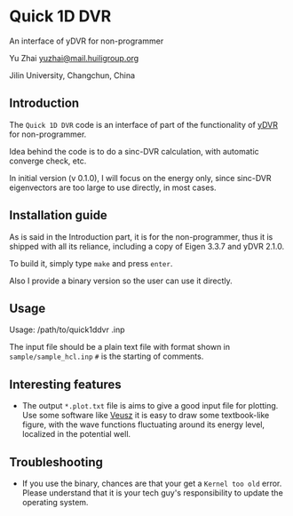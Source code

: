 # Quick 1D DVR

An interface of yDVR for non-programmer

Yu Zhai [yuzhai@mail.huiligroup.org](mailto:yuzhai@mail.huiligroup.org)

Jilin University, Changchun, China

## Introduction

The `Quick 1D DVR` code is an interface of part of the functionality of [yDVR](https://github.com/zhaiyusci/ydvr) for non-programmer.

Idea behind the code is to do a sinc-DVR calculation, with automatic converge check, etc.

In initial version (v 0.1.0), I will focus on the energy only, since sinc-DVR eigenvectors are too large to use directly, in most cases.

## Installation guide

As is said in the Introduction part, it is for the non-programmer, thus it is shipped with all its reliance, including a copy of Eigen 3.3.7 and yDVR 2.1.0.

To build it, simply type `make` and press `enter`.

Also I provide a binary version so the user can use it directly.

## Usage
Usage: /path/to/quick1ddvr <filename>.inp

The input file should be a plain text file with format shown in `sample/sample_hcl.inp`
`#` is the starting of comments.

## Interesting features

+ The output `*.plot.txt` file is aims to give a good input file for plotting.
Use some software like [Veusz](https://veusz.github.io/) it is easy to draw some textbook-like figure,
with the wave functions fluctuating around its energy level, localized in the potential well.

## Troubleshooting

+ If you use the binary, chances are that your get a `Kernel too old` error.  
Please understand that it is your tech guy's responsibility to update the operating system.



